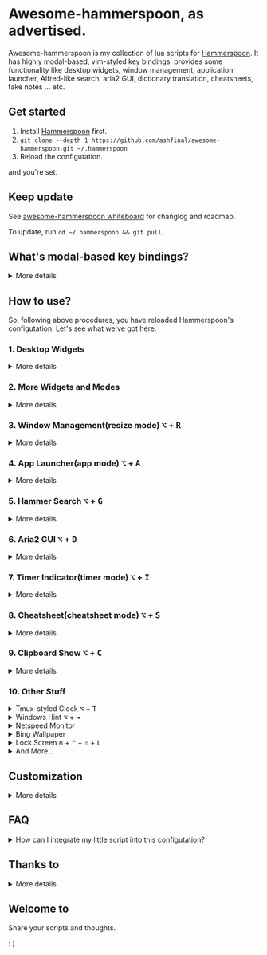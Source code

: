 # Awesome-hammerspoon, as advertised.

Awesome-hammerspoon is my collection of lua scripts for [Hammerspoon](http://www.hammerspoon.org/). It has highly modal-based, vim-styled key bindings, provides some functionality like desktop widgets, window management, application launcher, Alfred-like search, aria2 GUI, dictionary translation, cheatsheets, take notes ... etc.

## Get started

1. Install [Hammerspoon](http://www.hammerspoon.org/) first.
2. `git clone --depth 1 https://github.com/ashfinal/awesome-hammerspoon.git ~/.hammerspoon`
3. Reload the configutation.

and you're set.

## Keep update

See [awesome-hammerspoon whiteboard](https://github.com/ashfinal/awesome-hammerspoon/projects/2) for changlog and roadmap.

To update, run `cd ~/.hammerspoon && git pull`.

## What's modal-based key bindings?

<details>
<summary>More details</summary>

Well... simply to say, it allows you using <kbd>S</kbd> key to resize windows in `resize` mode, but in `app` mode, to launch Safari, in `timer` mode, to set a 10-mins timer... something like that. During all progress, you don't have to press extra keys.
</p>

And this means a lot.

* It's scene-wise, you can use same key bindings to do different jobs in different scenes. You don't worry to run out of your hotkey bindings, and twist your fingers to press <kbd>⌘</kbd> + <kbd>⌃</kbd> + <kbd>⌥</kbd> + <kbd>⇧</kbd> + <kbd>C</kbd> in the end.

* Less keystrokes, less memory pressure. You can press <kbd>⌥</kbd> + <kbd>A</kbd> to enter `app` mode, release, then press single key <kbd>S</kbd> to launch Safari, or <kbd>C</kbd> to lauch Chrome. Sounds good? You keep your pace, no rush.

* Easy to extend, you can create your own modals if you like. For example, `Finder` mode, in which you press <kbd>T</kbd> to open Terminal here, press <kbd>S</kbd> to send files to predefined path, press <kbd>C</kbd> to upload images to cloud storage.

</details>

## How to use?

So, following above procedures, you have reloaded Hammerspoon's configutation. Let's see what we've got here.

### 1. Desktop Widgets

<details>
<summary>More details</summary>

As you may have noticed, there are two clean, nice-looking desktop widgets, analogclock and hcalendar. Usually we don't interact with them, but I do hope you like them.

![widgets](https://github.com/ashfinal/bindata/raw/master/screenshots/awesome-hammerspoon-deskwidgets.png)

*There are also other widgets [calendar](https://github.com/ashfinal/awesome-hammerspoon/blob/master/widgets/calendar.lua), [time elapsed](https://github.com/ashfinal/awesome-hammerspoon/blob/master/widgets/timelapsed.lua), maybe more …*

</details>

### 2. More Widgets and Modes

<details>
<summary>More details</summary>

There is actually more besides these. Now you can press <kbd>⌥</kbd> + <kbd>R</kbd> to enter `resize` mode, or press <kbd>⌥</kbd> + <kbd>A</kbd> to enter `app` mode …and start to explore.

In order to make one single keystroke work in two scenes, you may want to know in which scene you are now. If you enter certain scene (and forget to exit, and wonder why your regular typing doesn't work as expected), see if there is a small circle in the bottom right corner, which indicates different scenes with different color. If that's the fact, then you realize you need to press <kbd>⎋</kbd>, exit current scene, dismiss the circle, and get back to your work.

Key bindings available:

| Key bindings                | Movement                   |
| --------------------------- | -------------------------- |
| <kbd>⌥</kbd> + <kbd>A</kbd> | Enter `app` mode           |
| <kbd>⌥</kbd> + <kbd>C</kbd> | Enter `clipboard` mode     |
| <kbd>⌥</kbd> + <kbd>D</kbd> | Launch aria2 GUI .         |
| <kbd>⌥</kbd> + <kbd>G</kbd> | Launch hammer search       |
| <kbd>⌥</kbd> + <kbd>I</kbd> | Enter `timer` mode         |
| <kbd>⌥</kbd> + <kbd>R</kbd> | Enter `resize` mode        |
| <kbd>⌥</kbd> + <kbd>S</kbd> | Enter `cheatsheet` mode    |
| <kbd>⌥</kbd> + <kbd>T</kbd> | Show current time          |
| <kbd>⌥</kbd> + <kbd>v</kbd> | Enter `view` mode          |
| <kbd>⌥</kbd> + <kbd>Z</kbd> | Toggle Hammerspoon console |
| <kbd>⌥</kbd> + <kbd>⇥</kbd> | Show window hints          |

*In most modes, you can use <kbd>Q</kbd>, or <kbd>⎋</kbd> to quit back. And switch from one mode to another directly.*

</details>

### 3. Window Management(resize mode) <kbd>⌥</kbd> + <kbd>R</kbd>

<details>
<summary>More details</summary>

![winresize](https://github.com/ashfinal/bindata/raw/master/screenshots/awesome-hammerspoon-winresize.gif)

Use <kbd>[/]</kbd> to cycle through active windows.

Use <kbd>H/J/K/L</kbd> to resize windows to 1/2 of screen.

Use <kbd>Y/U/I/O</kbd> to resize windows to 1/4 of screen.

Use <kbd>⇧</kbd> + <kbd>H/J/K/L</kbd> to **move** windows around.

Use <kbd>␣</kbd> or <kbd>⇡⇣⇠⇢⇠</kbd> to **move** windows to **other screens**.

Use <kbd>⇧</kbd> + <kbd>Y/U/I/O</kbd> to **resize** windows.

Use <kbd>=</kbd>, <kbd>-</kbd> to **expand**/**shrink** the window size.

Use <kbd>F</kbd> to put windows to fullscreen, use <kbd>C</kbd> to put windows to center of screen, use <kbd>⇧</kbd> + <kbd>C</kbd> to resize windows to predefined size and center them.

</details>

### 4. App Launcher(app mode) <kbd>⌥</kbd> + <kbd>A</kbd>

<details>
<summary>More details</summary>

Use <kbd>F</kbd> to launch Finder or focus the existing window; <kbd>S</kbd> for Safari; <kbd>T</kbd> for Terminal; <kbd>V</kbd> for Activity Monitor; <kbd>Y</kbd> for System Preferences... etc.

If you want to define your own hotkeys, please create `~/.hammerspoon/private/awesomeconfig.lua` file, then add something like below:

    applist = {
        {shortcut = 'i',appname = 'iTerm'},
        {shortcut = 'l',appname = 'Sublime Text'},
        {shortcut = 'm',appname = 'MacVim'},
        {shortcut = 'o',appname = 'LibreOffice'},
        {shortcut = 'r',appname = 'Firefox'},
    }

**UPDATE:** Now you can press <kbd>⇥</kbd> to toggle key bindings, also available in `resize`, `view`, `timer` mode.

![tips](https://github.com/ashfinal/bindata/raw/master/screenshots/awesome-hammerspoon-tips.png)

</details>

### 5. Hammer Search <kbd>⌥</kbd> + <kbd>G</kbd>

<details>
<summary>More details</summary>

Now you can do lots of things with Hammerspoon search: search Safari tabs, dictionary translation, kill active application, English thesaurus, get latest posts from v2ex, emoji search, take notes … etc. And feel free to add your own source!

![hsearch](https://github.com/ashfinal/bindata/raw/master/screenshots/awesome-hammerspoon-hsearch.gif)

**NOTICE:** If you heavily rely on instant translation(youdao dict), please consider applying for your own API key at here:

[http://fanyi.youdao.com/openapi?path=data-mode](http://fanyi.youdao.com/openapi?path=data-mode)

Then add them to `~/.hammerspoon/private/awesomeconfig.lua`:

    youdaokeyfrom = 'hsearch'  -- keyfrom
    youdaoapikey = '1199732752'  -- API key

</details>

### 6. Aria2 GUI <kbd>⌥</kbd> + <kbd>D</kbd>

<details>
<summary>More details</summary>

This is a "native" frontend for [aria2](https://github.com/aria2/aria2).

![hsearch](https://github.com/ashfinal/bindata/raw/master/screenshots/awesome-hammerspoon-aria2.png)

You need to run aria2 with RPC enabled before using this. Config aria2 host and token in `~/.hammerspoon/private/awesomeconfig.lua`, then you're ready to go.

    aria2_host = "http://localhost:6800/jsonrpc" -- default host
    aria2_token = "token" -- YOUR OWN TOKEN

Add new task (regular URL or BTfile or Metafile) from aria2 "toolbar", click certain task item to pause/resume the download, or open completed files. While holding down `⌘` key, you click certain item, that will stop the download, or remove the completed/error task. It will notify you if there is any completed download or any error, even aria2 window is closed. And you can batch add tasks from your pasteboard, one URL per line.

</details>

### 7. Timer Indicator(timer mode) <kbd>⌥</kbd> + <kbd>I</kbd>

<details>
<summary>More details</summary>

Have you noticed this issue on macos? There is 5 pixel tall blank at the bottom of the screen for non-native fullscreen window, which is sometimes disturbing. Let's make the blank more useful. When you set a timer, this will draw a colored line to fill that blank, meanwhile, show progress of the timer.

![timeralert](https://github.com/ashfinal/bindata/raw/master/screenshots/awesome-hammerspoon-timeralert.png)

Press <kbd>0</kbd> to set a 5-mins timer, <kbd>↩︎</kbd> to set a 25-mins timer.

Press <kbd>1</kbd> to set a 10-mins timer;

Press <kbd>2</kbd> to set a 20-mins timer;

...

Press <kbd>9</kbd> to set a 90-mins timer.

</details>

### 8. Cheatsheet(cheatsheet mode) <kbd>⌥</kbd> + <kbd>S</kbd>

<details>
<summary>More details</summary>

It shows the cheatsheet of current application's hotkeys. Code comes from [here](https://github.com/dharmapoudel/hammerspoon-config).

Let the picture talk:

![cheatsheet](https://github.com/ashfinal/bindata/raw/master/screenshots/awesome-hammerspoon-cheatsheet.png)

</details>

### 9. Clipboard Show <kbd>⌥</kbd> + <kbd>C</kbd>

<details>
<summary>More details</summary>

It shows the content of your clipboard. If text or image type then display it with proper size, if hyperlink type then use default browser to open it. Click the display block it will destory itself.

I usually use this to display QR image for cellphone's faster scanning, or display some text for better reading. And I never need to do this below: focus the default browser, click the address bar, paste the URL and press Enter to go.

</details>

### 10. Other Stuff

<details>
<summary>Tmux-styled Clock <kbd>⌥</kbd> + <kbd>T</kbd></summary>

Works even when you're watching video in fullscreen.

![tmuxtime](https://github.com/ashfinal/bindata/raw/master/screenshots/awesome-hammerspoon-tmuxtime.png)

</details>

<details>
<summary>Windows Hint <kbd>⌥</kbd> + <kbd>⇥</kbd> </summary>

Focus to your windows easier.

![windowshint](https://github.com/ashfinal/bindata/raw/master/screenshots/awesome-hammerspoon-windowshint.png)

</details>

<details>
<summary>Netspeed Monitor</summary>

Watch your netspeed sitting on the menubar. Support macos's darkmode.

</details>

<details>
<summary>Bing Wallpaper</summary>

Automatically use Bing daily picture for your wallpaper.

</details>

<details>
<summary>Lock Screen <kbd>⌘</kbd> + <kbd>⌃</kbd> + <kbd>⇧</kbd> + <kbd>L</kbd></summary>

No description.

</details>

<details>
<summary>And More...</summary>

For whatever mode, you can always use:

<kbd>fn</kbd> + <kbd>H/J/K/L</kbd> to navigate, <kbd>fn</kbd> + <kbd>Y/U/I/O</kbd> to scroll, + <kbd>,</kbd> to leftClick, + <kbd>.</kbd> to rightClick.

<kbd>⌘</kbd> + <kbd>⌥</kbd> + <kbd>⇠</kbd> to resize windows to left-half of screen

<kbd>⌘</kbd>  + <kbd>⌥</kbd> + <kbd>⇢</kbd> to resize windows to right-half of screen

<kbd>⌘</kbd>  + <kbd>⌥</kbd> +  <kbd>⇡</kbd> to resize windows to fullscreen

<kbd>⌘</kbd>  + <kbd>⌥</kbd> +  <kbd>⇣</kbd> to put windows to predefined size

<kbd>⌘</kbd>  + <kbd>⌥</kbd> +  <kbd>↩︎</kbd> to put windows to center of screen

</details>

## Customization

<details>
<summary>More details</summary>

Modify the file `~/.hammerspoon/private/awesomeconfig.lua`, you should create it before doing below things.

1. Add application launching hotkey

    See the section `App launcher(app mode)` above.

2. Add/Remove the plugin modules

    default modules:

        module_list = {
            "widgets/netspeed",
            "widgets/calendar",
            "widgets/hcalendar",
            "widgets/analogclock",
            "widgets/timelapsed",
            "widgets/aria2",
            "modes/basicmode",
            "modes/indicator",
            "modes/clipshow",
            "modes/cheatsheet",
            "modes/hsearch",
            "misc/bingdaily",
        }

    For example, remove `bingdaily` module, add your own module `mymodule`:

        module_list = {
            "widgets/netspeed",
            "widgets/calendar",
            "widgets/hcalendar",
            "widgets/analogclock",
            "widgets/timelapsed",
            "widgets/aria2",
            "modes/basicmode",
            "modes/indicator",
            "modes/clipshow",
            "modes/cheatsheet",
            "modes/hsearch",
            "private/mymodule",
        }

3. Modify/Remove the default key bindings

    Available key binding variables:

    | Action                     | Variable                    | Default value                   |
    | -------------------------- | --------------------------- | ------------------------------- |
    | Reload Configuration       | hsreload_keys               | {{"cmd", "shift", "ctrl"}, "R"} |
    | Toggle Modal Supervisor    | modalmgr_keys               | {{"cmd", "shift", "ctrl"}, "Q"} |
    | Toggle Hammerspoon Console | toggleconsole_keys          | {{"alt"}, "Z"}                  |
    | Lock Screen                | lockscreen_keys             | {{"cmd", "shift", "ctrl"}, "L"} |
    | Enter Application Mode     | appM_keys                   | {{"alt"}, "A"}                  |
    | Enter Clipboard Mode       | clipboardM_keys             | {"alt"}, "C"}                   |
    | Launch Aria2 GUI .         | aria2_keys .                | {"alt"}, "D"}                   |
    | Launch Hammer Search       | hsearch_keys                | {{"alt"}, "G"}                  |
    | Enter Timer Mode           | timerM_keys                 | {{"alt"}, "T"}                  |
    | Enter Resize Mode          | resizeM_keys                | {{"alt"}, "R"}                  |
    | Enter Cheatsheet Mode      | cheatsheetM_keys            | {{"alt"}, "S"}                  |
    | Show Digital Clock         | showtime_keys               | {{"alt"}, "T"}                  |
    | Show Window hints          | winhints_keys               | {{"alt"}, "tab"}                |
    | Lefthalf of Screen         | resizeextra_lefthalf_keys   | {{"cmd", "alt"}, "left"}        |
    | Righthalf of Screen        | resizeextra_righthalf_keys  | {{"cmd", "alt"}, "right"}       |
    | Fullscreen                 | resizeextra_fullscreen_keys | {{"cmd", "alt"}, "up"}          |
    | Resize & Center            | resizeextra_fcenter_keys    | {{"cmd", "alt"}, "down"}        |
    | Center Window              | resizeextra_center_keys     | {{"cmd", "alt"}, "return"}      |

    For example, to modify `Toggle Modal Supervisor` key binding:

        modalmgr_keys = {{"alt"}, "F"}

    To completely remove `Lock Screen` key binding:

        lockscreen_keys = {{}, ""}

4. Global options

    These options should be put into `~/.hammerspoon/private/awesomeconfig.lua` file.

    ``` lua
    aria2_host = "http://localhost:6800/jsonrpc" -- default host
    aria2_token = "token" -- YOUR OWN TOKEN
    aria2_refresh_interval = 1 -- How often the frontend should request data from the host
    aria2_show_items_max = 5 -- How many items the frontend should show

    -- When enter `resize/app/timer` mode show or hide applauncher tips automatically.
    show_resize_tips = true/false
    show_applauncher_tips = true/false
    show_timer_tips = true/false

    hotkey_tips_bg = "light"/"dark" -- Make the hotkey tips' background light or dark

    -- Put analogclock to somewhere by defining center point.
    aclockcenter = {x=200,y=200}

    -- Put calendar to somewhere by defining topleft point.
    caltopleft = {2000,200}

    -- Put timelapsed to somewhere by defining topleft point.
    timelapsetopleft = {200,1800}
    ```

</details>

## FAQ

<details>
<summary>How can I integrate my little script into this configutation?</summary>

Use `private` folder and `~/.hammerspoon/private/awesomeconfig.lua` file.

If your script is just a few lines, then put it into `~/.hammerspoon/private/awesomeconfig.lua` file. If it is long enough, create a file in `private` folder, e.g. `mymodule.lua` (Wow, you just create a "module" without extra code), then include this module in `~/.hammerspoon/private/awesomeconfig.lua` file.

        module_list = {
            ...
            "private/mymodule",
        }

</details>

## Thanks to

<details>
<summary>More details</summary>

[http://www.hammerspoon.org/](http://www.hammerspoon.org/)

[https://github.com/zzamboni/oh-my-hammerspoon](https://github.com/zzamboni/oh-my-hammerspoon)

[https://github.com/scottcs/dot_hammerspoon](https://github.com/scottcs/dot_hammerspoon)

[https://github.com/dharmapoudel/hammerspoon-config](https://github.com/dharmapoudel/hammerspoon-config)

[http://tracesof.net/uebersicht/](http://tracesof.net/uebersicht/)

</details>

## Welcome to

Share your scripts and thoughts.

: )
